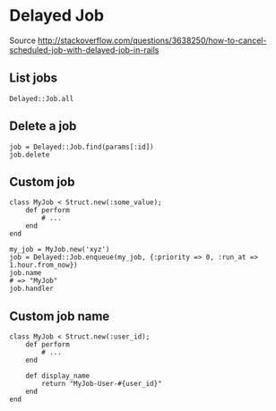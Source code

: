 # Delayed Job

Source http://stackoverflow.com/questions/3638250/how-to-cancel-scheduled-job-with-delayed-job-in-rails

## List jobs

    Delayed::Job.all

## Delete a job

    job = Delayed::Job.find(params[:id])
    job.delete

## Custom job

    class MyJob < Struct.new(:some_value);
        def perform
            # ...
        end
    end

    my_job = MyJob.new('xyz')
    job = Delayed::Job.enqueue(my_job, {:priority => 0, :run_at => 1.hour.from_now})
    job.name
    # => "MyJob"
    job.handler
    
## Custom job name

    class MyJob < Struct.new(:user_id);
        def perform
            # ...
        end

        def display_name
            return "MyJob-User-#{user_id}"
        end 
    end